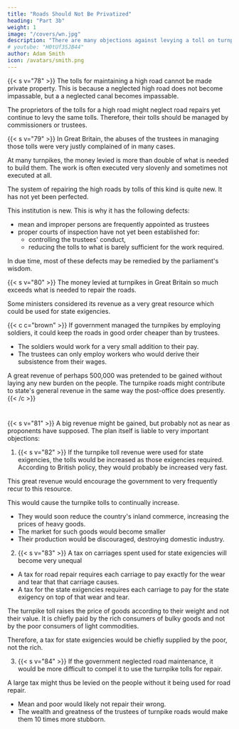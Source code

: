 ```yaml
---
title: "Roads Should Not Be Privatized"
heading: "Part 3b"
weight: 1
image: "/covers/wn.jpg"
description: "There are many objections against levying a toll on turnpikes and privatizing roads"
# youtube: "H0tUf35JB44"
author: Adam Smith
icon: /avatars/smith.png
---
```



{{< s v="78" >}} The tolls for maintaining a high road cannot be made private property. This is because a neglected high road does not become impassable, but a a neglected canal becomes impassable.

The proprietors of the tolls for a high road might neglect road repairs yet continue to levy the same tolls. Therefore, their tolls should be managed by commissioners or trustees.



{{< s v="79" >}} In Great Britain, the abuses of the trustees in managing those tolls were very justly complained of in many cases.

At many turnpikes, the money levied is more than double of what is needed to build them. The work is often executed very slovenly and sometimes not executed at all.

The system of repairing the high roads by tolls of this kind is quite new. It has not yet been perfected.

This institution is new. This is why it has the following defects: 
- mean and improper persons are frequently appointed as trustees
- proper courts of inspection have not yet been established for: 
  - controlling the trustees' conduct,
  - reducing the tolls to what is barely sufficient for the work required.

In due time, most of these defects may be remedied by the parliament's wisdom.


{{< s v="80" >}} The money levied at turnpikes in Great Britain so much exceeds what is needed to repair the roads.

Some ministers considered its revenue as a very great resource which could be used for state exigencies.

{{< c c="brown" >}}
If government managed the turnpikes by employing soldiers, it could keep the roads in good order cheaper than by trustees.
- The soldiers would work for a very small addition to their pay.
- The trustees can only employ workers who would derive their subsistence from their wages.

A great revenue of perhaps 500,000 was pretended to be gained without laying any new burden on the people. The turnpike roads might contribute to state's general revenue in the same way the post-office does presently.
{{< /c >}}

#

{{< s v="81" >}} A big revenue might be gained, but probably not as near as proponents have supposed. The plan itself is liable to very important objections:


1. {{< s v="82" >}} If the turnpike toll revenue were used for state exigencies, the tolls would be increased as those exigencies required. According to British policy, they would probably be increased very fast.

This great revenue would encourage the government to very frequently recur to this resource. <!-- £500,000 would then not be saved out of the present tolls.
£1 million might be saved if the turnpike tolls were doubled.
£2 million would be saved if they were tripled.
This great revenue might be levied without the appointment of a single new officer to collect and receive it. -->

This would cause the turnpike tolls to continually increase.
- They would soon reduce <!--  become a very great encumbrance on --> the country's inland commerce, increasing the prices of heavy goods. <!-- The domestic transportation costs of all heavy goods would soon increase so much. -->
- The market for such goods would become smaller
- Their production would be discouraged, destroying domestic industry.


2. {{< s v="83" >}} A tax on carriages spent used for state exigencies will become very unequal

<!-- according to weight is a very equal tax for road repairs.
But it is a very unequal one for any other purpose, such as for supplying . -->

- A tax for road repair requires each carriage to pay exactly for the wear and tear that that carriage causes.
- A tax for the state exigencies requires each carriage to pay for the state exigency on top of that wear and tear.

The turnpike toll raises the price of goods according to their weight and not their value. It is chiefly paid by the rich consumers of bulky goods and not by the poor consumers of light commodities.

Therefore, a tax for state exigencies would be chiefly supplied by the poor, not the rich.
<!-- It would be at the expence of those who are least able to supply it, not of those who are most able. -->

3. {{< s v="84" >}} If the government neglected road maintenance, it would be more difficult to compel it to use the turnpike tolls for repair.

A large tax might thus be levied on the people without it being used for road repair. 
- Mean and poor would likely <!-- make it sometimes difficult to oblige them to --> not repair their wrong.
- The wealth and greatness of the trustees of turnpike roads would make them 10 times more stubborn.



